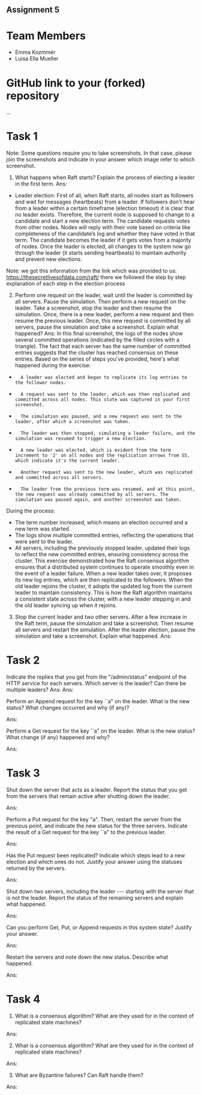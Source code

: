 Assignment 5 
---------------------

# Team Members

- Emma Kozmmér
- Luisa Ella Mueller

# GitHub link to your (forked) repository

...

# Task 1

Note: Some questions require you to take screenshots. In that case, please join the screenshots and indicate in your answer which image refer to which screenshot.
1. What happens when Raft starts? Explain the process of electing a leader in the first term.
Ans:
- Leader election: First of all, when Raft starts, all nodes start as followers and wait for messages (heartbeats) from a leader. If followers don't hear from a leader within a certain timeframe (election timeout) it is clear that no leader exists. Therefore, the current node is supposed to change to a candidate and start a new election term. The candidate requests votes from other nodes. Nodes will reply with their vote based on criteria like completeness of the candidate’s log and whether they have voted in that term. The candidate becomes the leader if it gets votes from a majority of nodes. Once the leader is elected, all changes to the system now go through the leader (it starts sending heartbeats) to maintain authority and prevent new elections.

Note: we got this information from the link which was provided to us: https://thesecretlivesofdata.com/raft/ there we followed the step by step explanation of each step in the election process


2. Perform one request on the leader, wait until the leader is committed by all servers. Pause the simulation. Then perform a new request on the leader. Take a screenshot, stop the leader and then resume the simulation. Once, there is a new leader, perform a new request and then resume the previous leader. Once, this new request is committed by all servers, pause the simulation and take a screenshot. Explain what happened?
Ans: 
In this final screenshot, the logs of the nodes show several committed operations (indicated by the filled circles with a triangle). The fact that each server has the same number of committed entries suggests that the cluster has reached consensus on these entries.
Based on the series of steps you've provided, here's what happened during the exercise:
* 		A leader was elected and began to replicate its log entries to the follower nodes.
* 		A request was sent to the leader, which was then replicated and committed across all nodes. This state was captured in your first screenshot.
* 		The simulation was paused, and a new request was sent to the leader, after which a screenshot was taken.
* 		The leader was then stopped, simulating a leader failure, and the simulation was resumed to trigger a new election.
* 		A new leader was elected, which is evident from the term increment to '2' on all nodes and the replication arrows from S5, which indicate it's the current leader.
* 		Another request was sent to the new leader, which was replicated and committed across all servers.
* 		The leader from the previous term was resumed, and at this point, the new request was already committed by all servers. The simulation was paused again, and another screenshot was taken.
During the process:
* The term number increased, which means an election occurred and a new term was started.
* The logs show multiple committed entries, reflecting the operations that were sent to the leader.
* All servers, including the previously stopped leader, updated their logs to reflect the new committed entries, ensuring consistency across the cluster.
This exercise demonstrated how the Raft consensus algorithm ensures that a distributed system continues to operate smoothly even in the event of a leader failure. When a new leader takes over, it proposes its new log entries, which are then replicated to the followers. When the old leader rejoins the cluster, it adopts the updated log from the current leader to maintain consistency. This is how the Raft algorithm maintains a consistent state across the cluster, with a new leader stepping in and the old leader syncing up when it rejoins.


3. Stop the current leader and two other servers. After a few increase in the Raft term, pause the simulation and take a screenshot. Then resume all servers and restart the simulation. After the leader election, pause the simulation and take a screenshot. Explain what happened.
Ans:





# Task 2

Indicate the replies that you get from the "/admin/status" endpoint of the HTTP service for each servers. Which server is the leader? Can there be multiple leaders?
Ans: 
Ans:

Perform an Append request for the key ``a" on the leader. What is the new status? What changes occurred and why (if any)?

Ans: 

Perform a Get request for the key ``a" on the leader. What is the new status? What change (if any) happened and why?

Ans:



# Task 3

Shut down the server that acts as a leader. Report the status that you get from the servers that remain active after shutting down the leader.

Ans:

 Perform a Put request for the key "a". Then, restart the server from the previous point, and indicate the new status for the three servers. Indicate the result of a Get request for the key ``a" to the previous leader.

Ans:

Has the Put request been replicated? Indicate which steps lead to a new election and which ones do not. Justify your answer using the statuses returned by the servers.

Ans:

Shut down two servers, including the leader --- starting with the server that is not the leader. Report the status of the remaining servers and explain what happened.

Ans:

Can you perform Get, Put, or Append requests in this system state? Justify your answer.

Ans:

Restart the servers and note down the new status. Describe what happened.

Ans:




# Task 4

1. What is a consensus algorithm? What are they used for in the context of replicated state machines? 

Ans: 

2. What is a consensus algorithm? What are they used for in the context of replicated state machines? 

Ans: 


3. What are Byzantine failures? Can Raft handle them?

Ans: 
